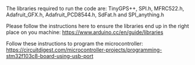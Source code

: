 The libraries required to run the code are: TinyGPS++, SPI.h, MFRC522.h, Adafruit_GFX.h, Adafruit_PCD8544.h, 
SdFat.h and SPI_anything.h 

Please follow the instructions here to ensure the libraries end up in the right place on you machine:
https://www.arduino.cc/en/guide/libraries

Follow these instructions to program the microcontroller: 
https://circuitdigest.com/microcontroller-projects/programming-stm32f103c8-board-using-usb-port
